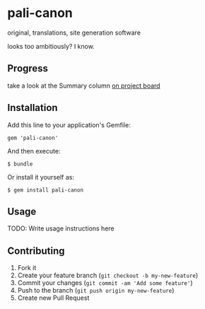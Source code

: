 # pali-canon

original, translations, site generation software

looks too ambitiously? I know.

## Progress

take a look at the Summary column [on project board](https://trello.com/board/pali-canon/50c3273fcb23aedc76001c60)

## Installation

Add this line to your application's Gemfile:

    gem 'pali-canon'

And then execute:

    $ bundle

Or install it yourself as:

    $ gem install pali-canon

## Usage

TODO: Write usage instructions here

## Contributing

1. Fork it
2. Create your feature branch (`git checkout -b my-new-feature`)
3. Commit your changes (`git commit -am 'Add some feature'`)
4. Push to the branch (`git push origin my-new-feature`)
5. Create new Pull Request
